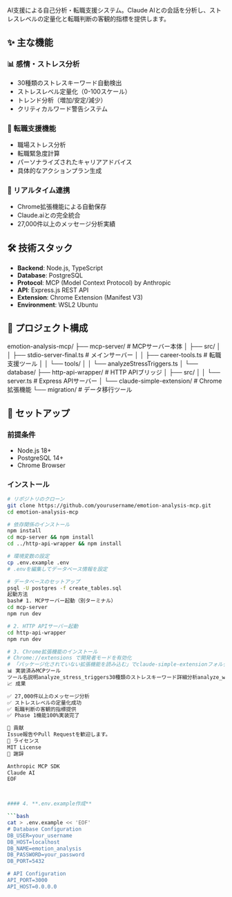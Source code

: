 AI支援による自己分析・転職支援システム。Claude AIとの会話を分析し、ストレスレベルの定量化と転職判断の客観的指標を提供します。

## ✨ 主な機能

### 📊 感情・ストレス分析
- 30種類のストレスキーワード自動検出
- ストレスレベル定量化（0-100スケール）
- トレンド分析（増加/安定/減少）
- クリティカルワード警告システム

### 💼 転職支援機能
- 職場ストレス分析
- 転職緊急度計算
- パーソナライズされたキャリアアドバイス
- 具体的なアクションプラン生成

### 🔄 リアルタイム連携
- Chrome拡張機能による自動保存
- Claude.aiとの完全統合
- 27,000件以上のメッセージ分析実績

## 🛠 技術スタック

- **Backend**: Node.js, TypeScript
- **Database**: PostgreSQL
- **Protocol**: MCP (Model Context Protocol) by Anthropic
- **API**: Express.js REST API
- **Extension**: Chrome Extension (Manifest V3)
- **Environment**: WSL2 Ubuntu

## 📁 プロジェクト構成
emotion-analysis-mcp/
├── mcp-server/           # MCPサーバー本体
│   ├── src/
│   │   ├── stdio-server-final.ts    # メインサーバー
│   │   ├── career-tools.ts          # 転職支援ツール
│   │   └── tools/
│   │       └── analyzeStressTriggers.ts
│   └── database/
├── http-api-wrapper/     # HTTP APIブリッジ
│   ├── src/
│   │   └── server.ts     # Express APIサーバー
│   └── claude-simple-extension/     # Chrome拡張機能
└── migration/            # データ移行ツール

## 🚀 セットアップ

### 前提条件
- Node.js 18+
- PostgreSQL 14+
- Chrome Browser

### インストール

```bash
# リポジトリのクローン
git clone https://github.com/yourusername/emotion-analysis-mcp.git
cd emotion-analysis-mcp

# 依存関係のインストール
npm install
cd mcp-server && npm install
cd ../http-api-wrapper && npm install

# 環境変数の設定
cp .env.example .env
# .envを編集してデータベース情報を設定

# データベースのセットアップ
psql -U postgres -f create_tables.sql
起動方法
bash# 1. MCPサーバー起動（別ターミナル）
cd mcp-server
npm run dev

# 2. HTTP APIサーバー起動
cd http-api-wrapper
npm run dev

# 3. Chrome拡張機能のインストール
# Chrome://extensions で開発者モードを有効化
# 「パッケージ化されていない拡張機能を読み込む」でclaude-simple-extensionフォルダを選択
📊 実装済みMCPツール
ツール名説明analyze_stress_triggers30種類のストレスキーワード詳細分析analyze_work_stress職場ストレスレベル評価calculate_job_change_urgency転職緊急度スコア計算generate_career_adviceパーソナライズされたキャリアアドバイスanalyze_emotions感情パターン分析get_conversation_stats会話統計分析
📈 成果

✅ 27,000件以上のメッセージ分析
✅ ストレスレベルの定量化成功
✅ 転職判断の客観的指標提供
✅ Phase 1機能100%実装完了

🤝 貢献
Issue報告やPull Requestを歓迎します。
📄 ライセンス
MIT License
🙏 謝辞

Anthropic MCP SDK
Claude AI
EOF



#### 4. **.env.example作成**

```bash
cat > .env.example << 'EOF'
# Database Configuration
DB_USER=your_username
DB_HOST=localhost
DB_NAME=emotion_analysis
DB_PASSWORD=your_password
DB_PORT=5432

# API Configuration
API_PORT=3000
API_HOST=0.0.0.0